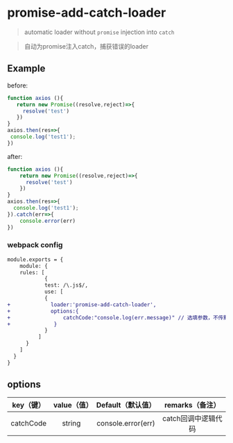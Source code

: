 # promise-add-catch-loader

> automatic loader without `promise` injection into `catch`

> 自动为promise注入catch，捕获错误的loader

## Example

 before:

 ```js
function axios (){
	return new Promise((resolve,reject)=>{
      resolve('test')
    })
}
axios.then(res=>{
  console.log('test1');
})
 ```
after:

```js
function axios (){
	return new Promise((resolve,reject)=>{
      resolve('test')
    })
}
axios.then(res=>{
  console.log('test1');
}).catch(err=>{
    console.error(err)
})
```
### webpack config

```diff
module.exports = {
    module: {
    rules: [
            {
            test: /\.js$/,
            use: [
            {
+             loader:'promise-add-catch-loader',
+             options:{
+                 catchCode:"console.log(err.message)" // 选填参数，不传默认console.error(err)
+              }
            }
          ]
      }
    ]
  }
}
```
## options

| key（键）|  value（值）| Default（默认值）| remarks（备注）|
| :-----: | :--------: | :------------: | :------: | 
|  catchCode |  string |  console.error(err) |  catch回调中逻辑代码  |







